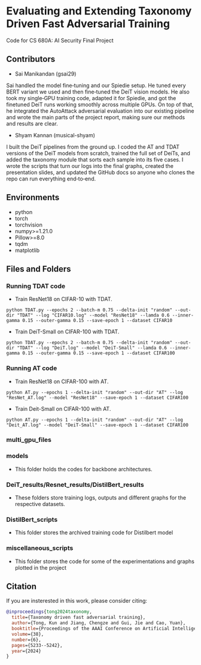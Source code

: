 # Evaluating and Extending Taxonomy Driven Fast Adversarial Training

Code for CS 680A: AI Security Final Project

## Contributors

- Sai Manikandan (gsai29)
  
Sai handled the model fine‑tuning and our Spiedie setup. He tuned every BERT variant we used and then fine‑tuned the DeiT vision models. He also took my single‑GPU training code, adapted it for Spiedie, and got the finetuned DeiT runs working smoothly across multiple GPUs. On top of that, he integrated the AutoAttack adversarial evaluation into our existing pipeline and wrote the main parts of the project report, making sure our methods and results are clear.

- Shyam Kannan (musical-shyam)
  
I built the DeiT pipelines from the ground up. I coded the AT and TDAT versions of the DeiT models from scratch, trained the full set of DeiTs, and added the taxonomy module that sorts each sample into its five cases. I wrote the scripts that turn our logs into the final graphs, created the presentation slides, and updated the GitHub docs so anyone who clones the repo can run everything end‑to‑end.

## Environments

- python 
- torch    
- torchvision
- numpy>=1.21.0
- Pillow>=8.0
- tqdm
- matplotlib 

## Files and Folders

### Running TDAT code

- Train ResNet18 on CIFAR-10 with TDAT.

`python TDAT.py --epochs 2 --batch-m 0.75 --delta-init "random" --out-dir "TDAT" --log "CIFAR10.log" --model "ResNet18" --lamda 0.6 --inner-gamma 0.15 --outer-gamma 0.15 --save-epoch 1 --dataset CIFAR10`

- Train DeiT-Small on CIFAR-100 with TDAT.

`python TDAT.py --epochs 2 --batch-m 0.75 --delta-init "random" --out-dir "TDAT" --log "DeiT.log" --model "DeiT-Small" --lamda 0.6 --inner-gamma 0.15 --outer-gamma 0.15 --save-epoch 1 --dataset CIFAR100`

### Running AT code

- Train ResNet18 on CIFAR-100 with AT.

`python AT.py --epochs 1 --delta-init "random" --out-dir "AT" --log "ResNet_AT.log" --model "ResNet18" --save-epoch 1 --dataset CIFAR100`

- Train Deit-Small on CIFAR-100 with AT.

`python AT.py --epochs 1 --delta-init "random" --out-dir "AT" --log "Deit_AT.log" --model "DeiT-Small" --save-epoch 1 --dataset CIFAR100`

### multi_gpu_files

### models

- This folder holds the codes for backbone architectures.

### DeiT_results/Resnet_results/DistilBert_results

- These folders store training logs, outputs and different graphs for the respective datasets.

### DistilBert_scripts

- This folder stores the archived training code for Distilbert model

### miscellaneous_scripts

- This folder stores the code for some of the experimentations and graphs plotted in the project

## Citation
If you are insterested in this work, please consider citing:

```bibtex
@inproceedings{tong2024taxonomy,
  title={Taxonomy driven fast adversarial training},
  author={Tong, Kun and Jiang, Chengze and Gui, Jie and Cao, Yuan},
  booktitle={Proceedings of the AAAI Conference on Artificial Intelligence},
  volume={38},
  number={6},
  pages={5233--5242},
  year={2024}
}
